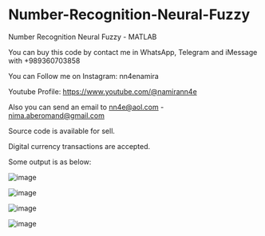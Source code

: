 # Number-Recognition-Neural-Fuzzy
Number Recognition Neural Fuzzy - MATLAB

You can buy this code by contact me in WhatsApp, Telegram and iMessage with +989360703858

You can Follow me on Instagram: nn4enamira

Youtube Profile: https://www.youtube.com/@namirann4e

Also you can send an email to nn4e@aol.com - nima.aberomand@gmail.com

Source code is available for sell.

Digital currency transactions are accepted.

Some output is as below:

![image](https://github.com/user-attachments/assets/980419f5-3241-4e01-a8ce-f67eda913d9e)

![image](https://github.com/user-attachments/assets/4e0b58ae-20d4-4782-8a67-50a3128ea42f)

![image](https://github.com/user-attachments/assets/3f77e618-51da-40ed-ae8d-5c0393e37eba)

![image](https://github.com/user-attachments/assets/a361fb25-fa98-4cc1-becd-901b57e8fe27)

